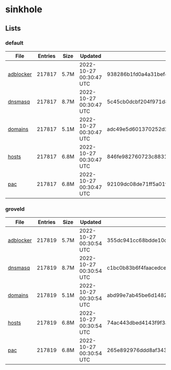 # sinkhole

## Lists

### default

|File|Entries|Size|Updated|Hash|
|-|-|-|-|-|
|[adblocker](https://raw.githubusercontent.com/groveld/sinkhole/lists/default/adblocker.txt)|217817|5.7M|2022-10-27 00:30:47 UTC|938286b1fd0a4a31bef45585eb47e18de43ee2d70672893a88e5e7923caf0d94|
|[dnsmasq](https://raw.githubusercontent.com/groveld/sinkhole/lists/default/dnsmasq.txt)|217817|8.7M|2022-10-27 00:30:47 UTC|5c45cb0dcbf204f971d8af850fb04576d61f7385a1c245afe56655f654180970|
|[domains](https://raw.githubusercontent.com/groveld/sinkhole/lists/default/domains.txt)|217817|5.1M|2022-10-27 00:30:47 UTC|adc49e5d601370252d2f34e38aed586eb2a1de057cdde6213affcf50ac8a853f|
|[hosts](https://raw.githubusercontent.com/groveld/sinkhole/lists/default/hosts.txt)|217817|6.8M|2022-10-27 00:30:47 UTC|846fe982760723c88318f032da7e50889e03f2c38a281cbee7a0f42475aca0dc|
|[pac](https://raw.githubusercontent.com/groveld/sinkhole/lists/default/pac.txt)|217817|6.8M|2022-10-27 00:30:47 UTC|92109dc08de71ff5a01f2194adb82b62f35170e570d8033e6653dfc9b4498c50|

### groveld

|File|Entries|Size|Updated|Hash|
|-|-|-|-|-|
|[adblocker](https://raw.githubusercontent.com/groveld/sinkhole/lists/groveld/adblocker.txt)|217819|5.7M|2022-10-27 00:30:54 UTC|355dc941cc68bdde10de4df1858d85d2001b4dfcbb0bbef9eccbb999820882a4|
|[dnsmasq](https://raw.githubusercontent.com/groveld/sinkhole/lists/groveld/dnsmasq.txt)|217819|8.7M|2022-10-27 00:30:54 UTC|c1bc0b83b6f4faacedceb2843b5aaed32a86b38b199e060d3fd5efc90f9ad900|
|[domains](https://raw.githubusercontent.com/groveld/sinkhole/lists/groveld/domains.txt)|217819|5.1M|2022-10-27 00:30:54 UTC|abd99e7ab45be6d1482115ec08b14d17ca2f9aad253b99a18e916484f4aefe9f|
|[hosts](https://raw.githubusercontent.com/groveld/sinkhole/lists/groveld/hosts.txt)|217819|6.8M|2022-10-27 00:30:54 UTC|74ac443dbed4143f9f3a98c9aa243686d302d383e20d8e9b2870390aa5105f79|
|[pac](https://raw.githubusercontent.com/groveld/sinkhole/lists/groveld/pac.txt)|217819|6.8M|2022-10-27 00:30:54 UTC|265e892976ddd8af34387bc272dc0382a4e61687fb65774e7f54779251f69d0e|
